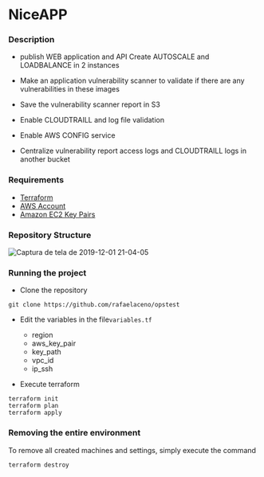 
# NiceAPP

### Description

- publish WEB application and API
Create AUTOSCALE and LOADBALANCE in 2 instances

- Make an application vulnerability scanner to validate if there are any vulnerabilities in these images

- Save the vulnerability scanner report in S3

- Enable CLOUDTRAILL and log file validation

- Enable AWS CONFIG service

- Centralize vulnerability report access logs and CLOUDTRAILL logs in another bucket




### Requirements
- [Terraform](https://www.terraform.io/downloads.html)
- [AWS Account](https://aws.amazon.com/)
- [Amazon EC2 Key Pairs](https://docs.aws.amazon.com/AWSEC2/latest/UserGuide/ec2-key-pairs.html)

### Repository Structure
![Captura de tela de 2019-12-01 21-04-05](https://user-images.githubusercontent.com/57097868/69922884-d29a8c00-147e-11ea-897e-2c63a46fd728.png)

### Running the project

- Clone the repository
```
git clone https://github.com/rafaelaceno/opstest

```
- Edit the variables in the file`variables.tf` 
     -   region
     -   aws_key_pair
     -   key_path
     -   vpc_id
     -   ip_ssh


- Execute terraform

```
terraform init
terraform plan
terraform apply

```

### Removing the entire environment

To remove all created machines and settings, simply execute the command

`terraform destroy`


